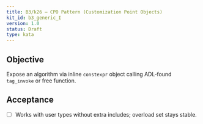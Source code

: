 ```yaml
---
title: B3/k26 — CPO Pattern (Customization Point Objects)
kit_id: b3_generic_I
version: 1.0
status: Draft
type: kata
---
```

## Objective
Expose an algorithm via inline `constexpr` object calling ADL‑found `tag_invoke` or free function.
## Acceptance
- [ ] Works with user types without extra includes; overload set stays stable.